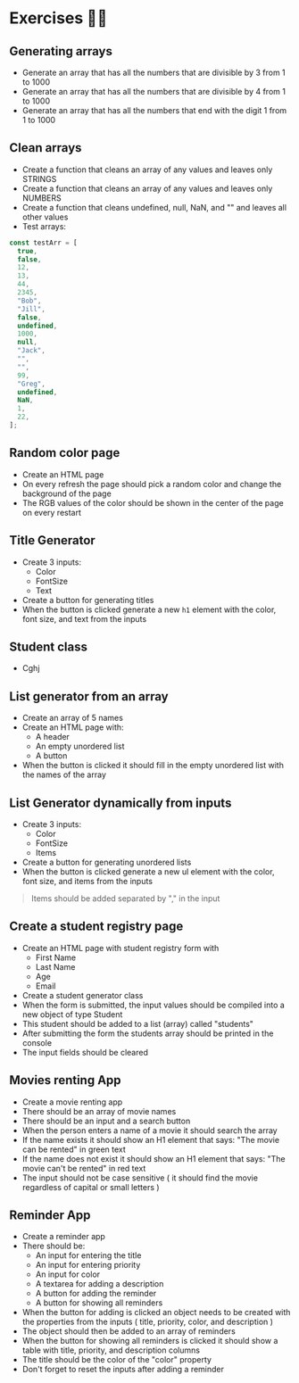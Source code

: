 # Exercises 🏋️‍♂️

## Generating arrays

- Generate an array that has all the numbers that are divisible by 3 from 1 to 1000
- Generate an array that has all the numbers that are divisible by 4 from 1 to 1000
- Generate an array that has all the numbers that end with the digit 1 from 1 to 1000

## Clean arrays

- Create a function that cleans an array of any values and leaves only STRINGS
- Create a function that cleans an array of any values and leaves only NUMBERS
- Create a function that cleans undefined, null, NaN, and "" and leaves all other values
- Test arrays:

```js
const testArr = [
  true,
  false,
  12,
  13,
  44,
  2345,
  "Bob",
  "Jill",
  false,
  undefined,
  1000,
  null,
  "Jack",
  "",
  "",
  99,
  "Greg",
  undefined,
  NaN,
  1,
  22,
];
```

## Random color page

- Create an HTML page
- On every refresh the page should pick a random color and change the background of the page
- The RGB values of the color should be shown in the center of the page on every restart

## Title Generator

- Create 3 inputs:
  - Color
  - FontSize
  - Text
- Create a button for generating titles
- When the button is clicked generate a new `h1` element with the color, font size, and text from the inputs

## Student class

- Cghj

## List generator from an array

- Create an array of 5 names
- Create an HTML page with:
  - A header
  - An empty unordered list
  - A button
- When the button is clicked it should fill in the empty unordered list with the names of the array

## List Generator dynamically from inputs

- Create 3 inputs:
  - Color
  - FontSize
  - Items
- Create a button for generating unordered lists
- When the button is clicked generate a new ul element with the color, font size, and items from the inputs

> Items should be added separated by "," in the input

## Create a student registry page

- Create an HTML page with student registry form with
  - First Name
  - Last Name
  - Age
  - Email
- Create a student generator class
- When the form is submitted, the input values should be compiled into a new object of type Student
- This student should be added to a list (array) called "students"
- After submitting the form the students array should be printed in the console
- The input fields should be cleared

## Movies renting App

- Create a movie renting app
- There should be an array of movie names
- There should be an input and a search button
- When the person enters a name of a movie it should search the array
- If the name exists it should show an H1 element that says: "The movie can be rented" in green text
- If the name does not exist it should show an H1 element that says: "The movie can't be rented" in red text
- The input should not be case sensitive ( it should find the movie regardless of capital or small letters )

## Reminder App

- Create a reminder app
- There should be:
  - An input for entering the title
  - An input for entering priority
  - An input for color
  - A textarea for adding a description
  - A button for adding the reminder
  - A button for showing all reminders
- When the button for adding is clicked an object needs to be created with the properties from the inputs ( title, priority, color, and description )
- The object should then be added to an array of reminders
- When the button for showing all reminders is clicked it should show a table with title, priority, and description columns
- The title should be the color of the "color" property
- Don't forget to reset the inputs after adding a reminder
